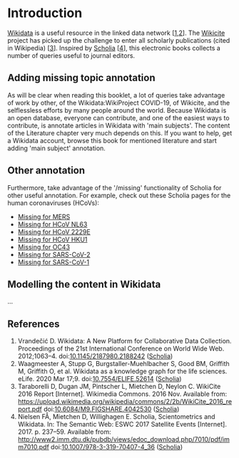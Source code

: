 # Introduction

[Wikidata](https://wikidata.org/) is a useful resource in the linked data network [<a href="#citeref1">1</a>,<a href="#citeref2">2</a>].
The [Wikicite](http://wikicite.org/) project has picked up the challenge to enter all
scholarly publications (cited in Wikipedia) [<a href="#citeref3">3</a>]. Inspired by
[Scholia](https://tools.wmflabs.org/scholia/) [<a href="#citeref4">4</a>], this electronic books collects
a number of queries useful to journal editors.

## Adding missing topic annotation

As will be clear when reading this booklet, a lot of queries take advantage of work by other, of
the Wikidata:WikiProject COVID-19, of Wikicite, and the selflessless efforts by many people around
the world. Because Wikidata is an open database, everyone can contribute, and one of the easiest
ways to contribute, is annotate articles in Wikidata with 'main subjects'. The content of the
Literature chapter very much depends on this. If you want to help, get a Wikidata account, browse
this book for mentioned literature and start adding 'main subject' annotation. 

## Other annotation

Furthermore, take advantage of the '/missing' functionality of Scholia for other useful annotation.
For example, check out these Scholia pages for the human coronaviruses (HCoVs):

* [Missing for MERS](https://tools.wmflabs.org/scholia/topic/Q4902157/missing)
* [Missing for HCoV NL63](https://tools.wmflabs.org/scholia/topic/Q8351095/missing)
* [Missing for HCoV 2229E](https://tools.wmflabs.org/scholia/topic/Q16983356/missing)
* [Missing for HCoV HKU1](https://tools.wmflabs.org/scholia/topic/Q16983360/missing)
* [Missing for OC43](https://tools.wmflabs.org/scholia/topic/Q16991954/missing)
* [Missing for SARS-CoV-2](https://tools.wmflabs.org/scholia/topic/Q82069695/missing)
* [Missing for SARS-CoV-1](https://tools.wmflabs.org/scholia/topic/Q85438966/missing)

## Modelling the content in Wikidata

...

## References

1. <a name="citeref1"></a>Vrandečić D. Wikidata: A New Platform for Collaborative Data Collection. Proceedings of the 21st International Conference on World Wide Web. 2012;1063–4.  doi:[10.1145/2187980.2188242](https://doi.org/10.1145/2187980.2188242) ([Scholia](https://tools.wmflabs.org/scholia/doi/10.1145/2187980.2188242))
2. <a name="citeref2"></a>Waagmeester A, Stupp G, Burgstaller-Muehlbacher S, Good BM, Griffith M, Griffith O, et al. Wikidata as a knowledge graph for the life sciences. eLife. 2020 Mar 17;9.  doi:[10.7554/ELIFE.52614](https://doi.org/10.7554/ELIFE.52614) ([Scholia](https://tools.wmflabs.org/scholia/doi/10.7554/ELIFE.52614))
3. <a name="citeref3"></a>Taraborelli D, Dugan JM, Pintscher L, Mietchen D, Neylon C. WikiCite 2016 Report [Internet]. Wikimedia Commons. 2016 Nov. Available from: https://upload.wikimedia.org/wikipedia/commons/2/2b/WikiCite_2016_report.pdf doi:[10.6084/M9.FIGSHARE.4042530](https://doi.org/10.6084/M9.FIGSHARE.4042530) ([Scholia](https://tools.wmflabs.org/scholia/doi/10.6084/M9.FIGSHARE.4042530))
4. <a name="citeref4"></a>Nielsen FÅ, Mietchen D, Willighagen E. Scholia, Scientometrics and Wikidata. In: The Semantic Web: ESWC 2017 Satellite Events [Internet]. 2017. p. 237–59. Available from: http://www2.imm.dtu.dk/pubdb/views/edoc_download.php/7010/pdf/imm7010.pdf doi:[10.1007/978-3-319-70407-4_36](https://doi.org/10.1007/978-3-319-70407-4_36) ([Scholia](https://tools.wmflabs.org/scholia/doi/10.1007/978-3-319-70407-4_36))

